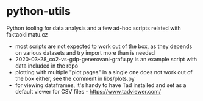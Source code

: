# python-utils
Python tooling for data analysis and a few ad-hoc scripts related with faktaoklimatu.cz
- most scripts are not expected to work out of the box, as they depends on various datasets and try import more than is needed
- 2020-03-28_co2-vs-gdp-generovani-grafu.py is an example script with data included in the repo
- plotting with multiple "plot pages" in a single one does not work out of the box either, see the comment in libs/plots.py
- for viewing dataframes, it's handy to have Tad installed and set as a default viewer for CSV files - https://www.tadviewer.com/

